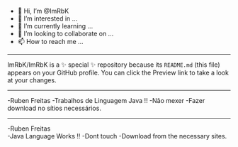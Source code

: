 - 👋 Hi, I’m @ImRbK
- 👀 I’m interested in ...
- 🌱 I’m currently learning ...
- 💞️ I’m looking to collaborate on ...
- 📫 How to reach me ...
	
---------------------------------------------------------------------------------------------------------------------------------------------------------------------------------
ImRbK/ImRbK is a ✨ special ✨ repository because its `README.md` (this file) appears on your GitHub profile.
You can click the Preview link to take a look at your changes.

---------------------------------------------------------------------------------------------------------------------------------------------------------------------------------

-Ruben Freitas
-Trabalhos de Linguagem Java !!
-Não mexer 
-Fazer download no sítios necessários.

---------------------------------------------------------------------------------------------------------------------------------------------------------------------------------

-Ruben Freitas	 			
-Java Language Works !!
-Dont touch
-Download from the necessary sites.
